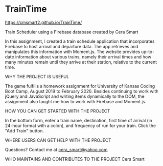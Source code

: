 # TrainTime
https://cmsmart2.github.io/TrainTime/

Train Scheduler using a Firebase database created by Cera Smart

In this assignment, I created a train schedule application that incorporates Firebase to host arrival and departure data. The app retrieves and manipulates this information with Moment.js. The website provides up-to-date information about various trains, namely their arrival times and how many minutes remain until they arrive at their station, relative to the current time.

WHY THE PROJECT IS USEFUL

The game fulfills a homework assignment for University of Kansas Coding Boot Camp, August 2019 to February 2020. Besides continuing to work with jQuery and JavaScript and writing items dynamically to the DOM, the assignment also taught me how to work with Firebase and Moment.js.

HOW YOU CAN GET STARTED WITH THE PROJECT

In the bottom form, enter a train name, destination, first time of arrival (in 24-hour format with a colon), and frequency of run for your train. Click the "Add Train" button.

WHERE USERS CAN GET HELP WITH THE PROJECT

Questions? Contact me at cera_smart@yahoo.com

WHO MAINTAINS AND CONTRIBUTES TO THE PROJECT
Cera Smart
